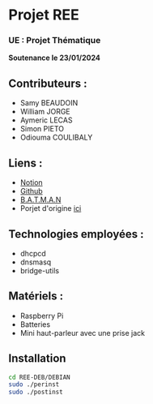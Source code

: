# Projet REE
### UE : Projet Thématique
**Soutenance le 23/01/2024**

## Contributeurs :
- Samy BEAUDOIN
- William JORGE
- Aymeric LECAS
- Simon PIETO
- Odiouma COULIBALY

## Liens :
- [Notion](https://www.notion.so/Projet-REE-dc8bf13dbf4e4e50b153b31ec5b5b62d?pvs=4)
- [Github](https://github.com/Zarbose/REE)
- [B.A.T.M.A.N](https://www.open-mesh.org/projects/batman-adv/wiki)
- Porjet d'origine [ici](https://github.com/binnes/WiFiMeshRaspberryPi/tree/master)


## Technologies employées :
- dhcpcd
- dnsmasq
- bridge-utils

## Matériels :
- Raspberry Pi
- Batteries
- Mini haut-parleur avec une prise jack

## Installation
```bash
cd REE-DEB/DEBIAN
sudo ./perinst
sudo ./postinst
```
